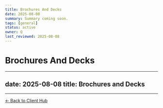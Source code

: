 ```yaml
---
title: Brochures And Decks
date: 2025-08-08
summary: Summary coming soon.
tags: [general]
status: active
owner: Q
last_reviewed: 2025-08-08
---
```

# Brochures And Decks

---
date: 2025-08-08
title: Brochures and Decks
---

---
[← Back to Client Hub](https://www.builtbyrays.com/Client-Vault/portal)
